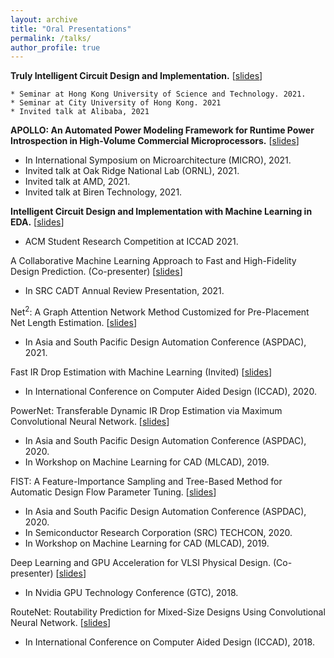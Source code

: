```yaml
---
layout: archive
title: "Oral Presentations"
permalink: /talks/
author_profile: true
---
```


**Truly Intelligent Circuit Design and Implementation.** [[slides](http://zhiyaoxie.github.io/files/21_HKUST.pdf)]

    * Seminar at Hong Kong University of Science and Technology. 2021.
    * Seminar at City University of Hong Kong. 2021
    * Invited talk at Alibaba, 2021

**APOLLO: An Automated Power Modeling Framework for Runtime Power Introspection in High-Volume Commercial Microprocessors.** [[slides](http://zhiyaoxie.github.io/files/21_APOLLO.pdf)]
* In International Symposium on Microarchitecture (MICRO), 2021.
* Invited talk at Oak Ridge National Lab (ORNL), 2021.
* Invited talk at AMD, 2021.
* Invited talk at Biren Technology, 2021.

**Intelligent Circuit Design and Implementation with Machine Learning in EDA.** [[slides](http://zhiyaoxie.github.io/files/21_SRC_ICCAD.pdf)]
* ACM Student Research Competition at ICCAD 2021.

A Collaborative Machine Learning Approach to Fast and High-Fidelity Design Prediction. (Co-presenter) [[slides](http://zhiyaoxie.github.io/files/21_SRC.pdf)]
* In SRC CADT Annual Review Presentation, 2021.

Net$^2$: A Graph Attention Network Method Customized for Pre-Placement Net Length Estimation. [[slides](http://zhiyaoxie.github.io/files/21_Net2.pdf)]
* In Asia and South Pacific Design Automation Conference (ASPDAC), 2021.

Fast IR Drop Estimation with Machine Learning (Invited) [[slides](http://zhiyaoxie.github.io/files/20_IR_drop.pdf)]
* In International Conference on Computer Aided Design (ICCAD), 2020.

PowerNet: Transferable Dynamic IR Drop Estimation via Maximum Convolutional Neural Network. [[slides](http://zhiyaoxie.github.io/files/20_PowerNet.pdf)]
* In Asia and South Pacific Design Automation Conference (ASPDAC), 2020.
* In Workshop on Machine Learning for CAD (MLCAD), 2019.

FIST: A Feature-Importance Sampling and Tree-Based Method for Automatic Design Flow Parameter Tuning. [[slides](http://zhiyaoxie.github.io/files/20_FIST.pdf)]
* In Asia and South Pacific Design Automation Conference (ASPDAC), 2020.
* In Semiconductor Research Corporation (SRC) TECHCON, 2020.
* In Workshop on Machine Learning for CAD (MLCAD), 2019.

Deep Learning and GPU Acceleration for VLSI Physical Design. (Co-presenter) [[slides](http://zhiyaoxie.github.io/files/19_GTC.pdf)]
* In Nvidia GPU Technology Conference (GTC), 2018.

RouteNet: Routability Prediction for Mixed-Size Designs Using Convolutional Neural Network. [[slides](http://zhiyaoxie.github.io/files/18_RouteNet.pdf)]
* In International Conference on Computer Aided Design (ICCAD), 2018.



